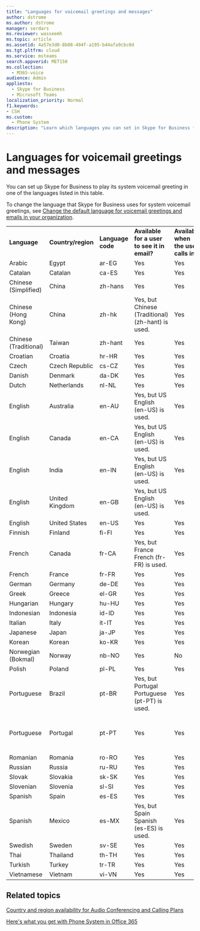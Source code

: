 ```yaml
---
title: "Languages for voicemail greetings and messages"
author: dstrome
ms.author: dstrome
manager: serdars
ms.reviewer: wasseemh
ms.topic: article
ms.assetid: 4a57e3d0-8b08-494f-a195-b44afa9cbc0d
ms.tgt.pltfrm: cloud
ms.service: msteams
search.appverid: MET150
ms.collection: 
  - M365-voice
audience: Admin
appliesto: 
  - Skype for Business
  - Microsoft Teams
localization_priority: Normal
f1.keywords:
- CSH
ms.custom: 
  - Phone System
description: "Learn which languages you can set in Skype for Business for the default system messages. "
---
```


# Languages for voicemail greetings and messages

You can set up Skype for Business to play its system voicemail greeting in one of the languages listed in this table.
  
To change the language that Skype for Business uses for system voicemail greetings, see [Change the default language for voicemail greetings and emails in your organization](change-the-default-language-for-greetings-and-emails.md).
  
|||||||
|:-----|:-----|:-----|:-----|:-----|:-----|
|**Language** <br/> |**Country/region** <br/> |**Language code** <br/> |**Available for a user to see it in email?** <br/> |**Available when the user calls in?** <br/> |**Transcription available?** <br/> |
|Arabic <br/> |Egypt  <br/> |ar-EG  <br/> |Yes  <br/> |Yes  <br/> |No  <br/> |
|Catalan  <br/> |Catalan  <br/> |ca-ES  <br/> |Yes  <br/> |Yes  <br/> |No  <br/> |
|Chinese (Simplified)  <br/> |China  <br/> |zh-hans  <br/> |Yes  <br/> |Yes  <br/> |Yes  <br/> |
|Chinese (Hong Kong)  <br/> |China  <br/> |zh-hk  <br/> |Yes, but Chinese (Traditional) (zh-hant) is used.  <br/> | Yes <br/> |Yes, but Chinese (Traditional) (zh-hant) is used.  <br/> |
|Chinese (Traditional)  <br/> |Taiwan  <br/> |zh-hant  <br/> |Yes  <br/> |Yes  <br/> |No  <br/> |
|Croatian<br/> |Croatia  <br/> |hr-HR  <br/> |Yes  <br/> |Yes  <br/> |No  <br/> |
|Czech <br/> |Czech Republic  <br/> |cs-CZ  <br/> |Yes  <br/> |Yes  <br/> |No  <br/> |
|Danish  <br/> |Denmark  <br/> |da-DK  <br/> |Yes  <br/> |Yes  <br/> |No  <br/> |
|Dutch  <br/> |Netherlands  <br/> |nl-NL  <br/> |Yes  <br/> |Yes  <br/> |No  <br/> |
|English  <br/> |Australia  <br/> |en-AU  <br/> |Yes, but US English (en-US) is used.  <br/> |Yes  <br/> |Yes, but US English (en-US) is used.  <br/> |
|English  <br/> |Canada  <br/> |en-CA  <br/> |Yes, but US English (en-US) is used.  <br/> |Yes  <br/> |Yes, but US English (en-US) is used.  <br/> |
|English  <br/> |India  <br/> |en-IN  <br/> |Yes, but US English (en-US) is used.  <br/> |Yes  <br/> |Yes, but US English (en-US) is used.  <br/> |
|English  <br/> |United Kingdom  <br/> |en-GB  <br/> |Yes, but US English (en-US) is used.  <br/> |Yes  <br/> |Yes, but US English (en-US) is used.  <br/> |
|English  <br/> |United States  <br/> |en-US  <br/> |Yes  <br/> |Yes  <br/> |Yes  <br/> |
|Finnish  <br/> |Finland  <br/> |fi-Fl  <br/> |Yes  <br/> |Yes  <br/> |No  <br/> |
|French  <br/> |Canada  <br/> |fr-CA  <br/> |Yes, but France French (fr-FR) is used.  <br/> |Yes  <br/> |Yes, but France French (fr-FR) is used.  <br/> |
|French  <br/> |France  <br/> |fr-FR  <br/> |Yes  <br/> |Yes  <br/> |Yes  <br/> |
|German  <br/> |Germany  <br/> |de-DE  <br/> |Yes  <br/> |Yes  <br/> |Yes  <br/> |
|Greek <br/> |Greece  <br/> |el-GR  <br/> |Yes  <br/> |Yes  <br/> |No  <br/> |
|Hungarian <br/> |Hungary  <br/> |hu-HU  <br/> |Yes  <br/> |Yes  <br/> |No  <br/> |
|Indonesian <br/> |Indonesia  <br/> |id-ID  <br/> |Yes  <br/> |Yes  <br/> |No  <br/> |
|Italian  <br/> |Italy  <br/> |it-IT  <br/> |Yes  <br/> |Yes  <br/> |Yes  <br/> |
|Japanese  <br/> |Japan  <br/> |ja-JP  <br/> |Yes  <br/> |Yes  <br/> |Yes  <br/> |
|Korean  <br/> |Korean  <br/> |ko-KR  <br/> |Yes  <br/> |Yes  <br/> |No  <br/> |
|Norwegian (Bokmal)  <br/> |Norway  <br/> |nb-NO  <br/> |Yes  <br/> |No  <br/> |No  <br/> |
|Polish  <br/> |Poland  <br/> |pl-PL  <br/> |Yes  <br/> | Yes <br/> |No  <br/> |
|Portuguese  <br/> |Brazil  <br/> |pt-BR  <br/> |Yes, but Portugal Portuguese (pt-PT) is used.  <br/> |Yes  <br/> |Yes  <br/> |
|Portuguese  <br/> |Portugal  <br/> |pt-PT  <br/> |Yes  <br/> |Yes  <br/> |Yes, but Brazil Portuguese (pt-BR) is used.  <br/> |
|Romanian<br/> |Romania  <br/> |ro-RO  <br/> |Yes  <br/> |Yes  <br/> |No  <br/> |
|Russian  <br/> |Russia  <br/> |ru-RU  <br/> |Yes  <br/> |Yes  <br/> |No  <br/> |
|Slovak <br/> |Slovakia  <br/> |sk-SK  <br/> |Yes  <br/> |Yes  <br/> |No  <br/> |
|Slovenian <br/> |Slovenia  <br/> |sl-SI  <br/> |Yes  <br/> |Yes  <br/> |No  <br/> |
|Spanish  <br/> |Spain  <br/> |es-ES  <br/> |Yes  <br/> |Yes  <br/> |Yes  <br/> |
|Spanish  <br/> |Mexico  <br/> |es-MX  <br/> |Yes, but Spain Spanish (es-ES) is used.  <br/> |Yes  <br/> |Yes, but Spain Spanish (es-ES) is used.  <br/> |
|Swedish  <br/> |Sweden  <br/> |sv-SE  <br/> |Yes  <br/> |Yes  <br/> |No  <br/> |
|Thai <br/> |Thailand  <br/> |th-TH  <br/> |Yes  <br/> |Yes  <br/> |No  <br/> |
|Turkish  <br/> |Turkey  <br/> |tr-TR  <br/> |Yes  <br/> |Yes  <br/> |No  <br/> |
|Vietnamese <br/> |Vietnam  <br/> |vi-VN  <br/> |Yes  <br/> |Yes  <br/> |No  <br/> |
   
## Related topics
[Country and region availability for Audio Conferencing and Calling Plans](country-and-region-availability-for-audio-conferencing-and-calling-plans/country-and-region-availability-for-audio-conferencing-and-calling-plans.md)

[Here's what you get with Phone System in Office 365](here-s-what-you-get-with-phone-system.md)
  
  
 
